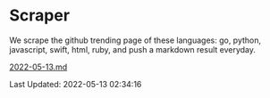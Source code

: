 # Scraper

We scrape the github trending page of these languages: go, python, javascript, swift, html, ruby, and push a markdown result everyday.

[2022-05-13.md](https://github.com/henson/Scraper/blob/master/2022-05-13.md)

Last Updated: 2022-05-13 02:34:16